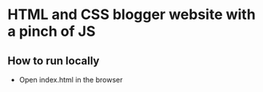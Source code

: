 # HTML and CSS blogger website with a pinch of JS

## How to run locally

- Open index.html in the browser
